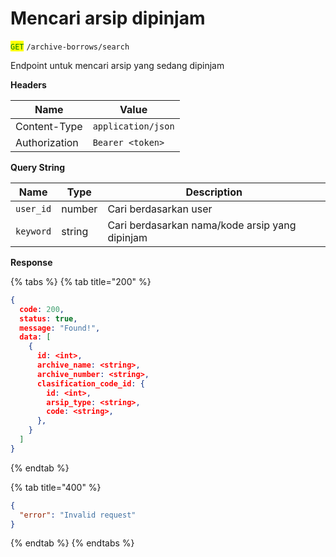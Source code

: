 # Mencari arsip dipinjam

<mark style="color:green;">`GET`</mark> `/archive-borrows/search`

Endpoint untuk mencari arsip yang sedang dipinjam

**Headers**

| Name          | Value              |
| ------------- | ------------------ |
| Content-Type  | `application/json` |
| Authorization | `Bearer <token>`   |

**Query String**

| Name      | Type   | Description                                    |
| --------- | ------ | ---------------------------------------------- |
| `user_id` | number | Cari berdasarkan user                          |
| `keyword` | string | Cari berdasarkan nama/kode arsip yang dipinjam |

**Response**

{% tabs %}
{% tab title="200" %}
```json
{
  code: 200,
  status: true,
  message: "Found!",
  data: [
    {
      id: <int>,
      archive_name: <string>,
      archive_number: <string>,
      clasification_code_id: {
        id: <int>,
        arsip_type: <string>,
        code: <string>,
      },
    }
  ]
}
```
{% endtab %}

{% tab title="400" %}
```json
{
  "error": "Invalid request"
}
```
{% endtab %}
{% endtabs %}
